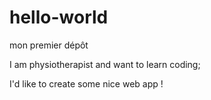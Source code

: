 # hello-world
mon premier dépôt

I am physiotherapist and want to learn coding;

I'd like to create some nice web app !

